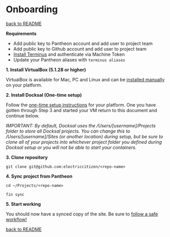 # Onboarding
[back to README](../README.md)

**Requirements**

* Add public key to Pantheon account and add user to project team
* Add public key to Github account and add user to project team
* [Install Terminus](https://pantheon.io/docs/terminus/install/) and authenticate via Machine Token
* Update your Pantheon aliases with ```terminus aliases```

**1. Install VirtualBox (5.1.28 or higher)**

VirtualBox is available for Mac, PC and Linux and can be [installed manually](https://www.virtualbox.org/wiki/Downloads) on your platform.

**2. Install Docksal (One-time setup)**

Follow the [one-time setup instructions](https://docs.docksal.io/en/master/getting-started/env-setup/) for your platform. One you have gotten through Step 3 and started your VM return to this document and continue below.

*IMPORTANT: By default, Docksal uses the /Users/[username]/Projects folder to store all Docksal projects. You can change this to /Users/[username]/Sites (or another location) during setup, but be sure to clone all of your projects into whichever project folder you defined during Docksal setup or you will not be able to start your containers.*

**3. Clone repository**

```git clone git@github.com:electriccitizen/<repo-name>```

**4. Sync project from Pantheon**

```cd ~/Projects/<repo-name>```

```fin sync```

**5. Start working**

You should now have a synced copy of the site. Be sure to [follow a safe workflow!](../README.md#follow-a-safe-workflow)

[back to README](../README.md)
